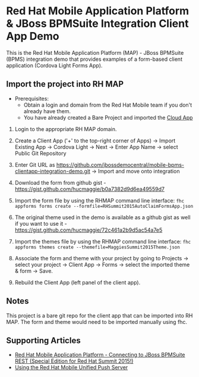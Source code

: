 Red Hat Mobile Application Platform & JBoss BPMSuite Integration Client App Demo
================================================================================

This is the Red Hat Mobile Application Platform (MAP) - JBoss BPMSuite (BPMS) integration demo that provides examples of a form-based client application (Cordova Light Forms App).

Import the project into RH MAP
------------------------------
* Prerequisites:
	- Obtain a login and domain from the Red Hat Mobile team if you don't already have them.
	- You have already created a Bare Project and imported the [Cloud App](https://github.com/jbossdemocentral/mobile-bpms-cloudapp-integration-demo)

1. Login to the appropriate RH MAP domain.

2. Create a Client App ('+' to the top-right corner of Apps) -> Import Existing App -> Cordova Light -> Next -> Enter App Name -> select Public Git Repository

3. Enter Git URL as https://github.com/jbossdemocentral/mobile-bpms-clientapp-integration-demo.git -> Import and move onto integration

4. Download the form from github gist - https://gist.github.com/hucmaggie/b0a7382d9d6ea49559d7

5. Import the form file by using the RHMAP command line interface: `fhc appforms forms create --formfile=RHSummit2015AutoClaimFormsApp.json`

6. The original theme used in the demo is available as a github gist as well if you want to use it - https://gist.github.com/hucmaggie/72c461a2b9d5ac54a7e5

7. Import the themes file by using the RHMAP command line interface: `fhc appforms themes create --themefile=MaggiesSummit2015Theme.json`

8. Associate the form and theme with your project by going to Projects -> select your project -> Client App -> Forms -> select the imported theme & form -> Save.

9. Rebuild the Client App (left panel of the client app).

Notes
-----
This project is a bare git repo for the client app that can be imported into RH MAP.
The form and theme would need to be imported manually using fhc.

Supporting Articles
-------------------
- [Red Hat Mobile Application Platform - Connecting to JBoss BPMSuite REST (Special Edition for Red Hat Summit 2015!)](http://maggiechu-jboss.blogspot.com/2015/06/red-hat-mobile-app-connecting-to-bpms-rest.html)
- [Using the Red Hat Mobile Unified Push Server](http://www.ossmentor.com/2015/07/using-red-hat-mobile-unified-push-server.html)